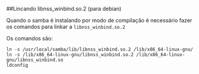 ##Lincando libnss_winbind.so.2 (para debian)

Quando o samba é instalando por modo de compilação é necessário fazer os comandos para linkar a `libnss_winbind.so.2`

Os comandos são:

```
ln -s /usr/local/samba/lib/libnss_winbind.so.2 /lib/x86_64-linux-gnu/
ln -s /lib/x86_64-linux-gnu/libnss_winbind.so.2 /lib/x86_64-linux-gnu/libnss_winbind.so
ldconfig
```
